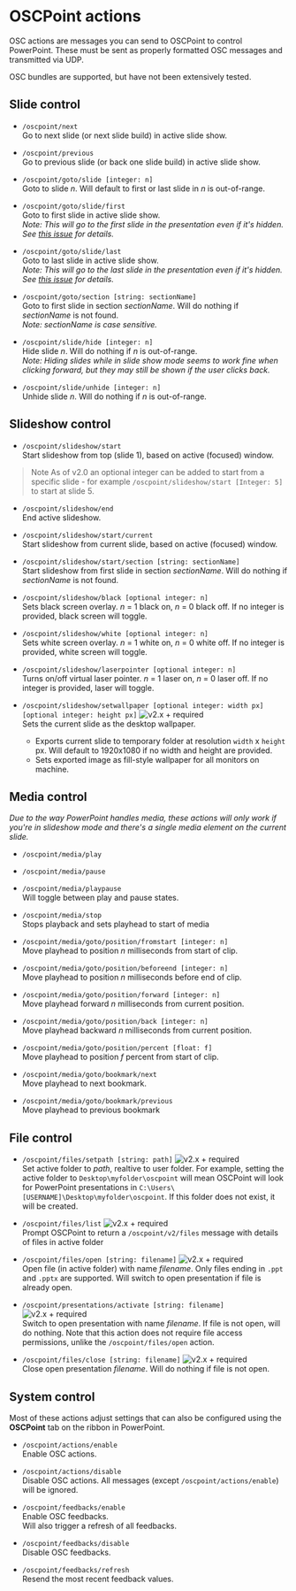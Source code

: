 # OSCPoint actions

OSC actions are messages you can send to OSCPoint to control PowerPoint. These must be sent as properly formatted OSC messages and transmitted via UDP.

OSC bundles are supported, but have not been extensively tested.

## Slide control

- `/oscpoint/next`  
Go to next slide (or next slide build) in active slide show.

- `/oscpoint/previous`  
Go to previous slide (or back one slide build) in active slide show.

- `/oscpoint/goto/slide [integer: n]`  
Goto to slide *n*. Will default to first or last slide in *n* is out-of-range.

- `/oscpoint/goto/slide/first`  
Goto to first slide in active slide show.  
*Note: This will go to the first slide in the presentation even if it's hidden. See [this issue](https://github.com/phuvf/oscpoint/issues/1#issue-1968312581) for details.*

- `/oscpoint/goto/slide/last`  
Goto to last slide in active slide show.  
*Note: This will go to the last slide in the presentation even if it's hidden. See [this issue](https://github.com/phuvf/oscpoint/issues/1#issue-1968312581) for details.*

- `/oscpoint/goto/section [string: sectionName]`  
Goto to first slide in section *sectionName*. Will do nothing if *sectionName* is not found.  
*Note: sectionName is case sensitive.*

- `/oscpoint/slide/hide [integer: n]`  
Hide slide *n*. Will do nothing if *n* is out-of-range.  
*Note: Hiding slides while in slide show mode seems to work fine when clicking forward, but they may still be shown if the user clicks back.*

- `/oscpoint/slide/unhide [integer: n]`  
Unhide slide *n*. Will do nothing if *n* is out-of-range.

## Slideshow control

- `/oscpoint/slideshow/start`  
Start slideshow from top (slide 1), based on active (focused) window.

> Note
> As of v2.0 an optional integer can be added to start from a specific slide - for example `/oscpoint/slideshow/start [Integer: 5]` to start at slide 5.

- `/oscpoint/slideshow/end`  
End active slideshow.

- `/oscpoint/slideshow/start/current`  
Start slideshow from current slide, based on active (focused) window.

- `/oscpoint/slideshow/start/section [string: sectionName]`  
Start slideshow from first slide in section *sectionName*. Will do nothing if *sectionName* is not found.

- `/oscpoint/slideshow/black [optional integer: n]`  
Sets black screen overlay. *n* = 1 black on, *n* = 0 black off. If no integer is provided, black screen will toggle.

- `/oscpoint/slideshow/white [optional integer: n]`  
Sets white screen overlay. *n* = 1 white on, *n* = 0 white off. If no integer is provided, white screen will toggle.

- `/oscpoint/slideshow/laserpointer [optional integer: n]`  
Turns on/off virtual laser pointer. *n* = 1 laser on, *n* = 0 laser off. If no integer is provided, laser will toggle.

- `/oscpoint/slideshow/setwallpaper [optional integer: width px] [optional integer: height px]` ![v2.x + required](https://img.shields.io/badge/v2.x%20%2B-be3412)  
Sets the current slide as the desktop wallpaper.
  - Exports current slide to temporary folder at resolution `width` x `height` px. Will default to 1920x1080 if no width and height are provided.
  - Sets exported image as fill-style wallpaper for all monitors on machine.

## Media control

*Due to the way PowerPoint handles media, these actions will only work if you're in slideshow mode and there's a single media element on the current slide.*

- `/oscpoint/media/play`  
- `/oscpoint/media/pause`  
- `/oscpoint/media/playpause`  
Will toggle between play and pause states.

- `/oscpoint/media/stop`  
Stops playback and sets playhead to start of media

- `/oscpoint/media/goto/position/fromstart [integer: n]`  
Move playhead to position *n* milliseconds from start of clip.

- `/oscpoint/media/goto/position/beforeend [integer: n]`    
Move playhead to position *n* milliseconds before end of clip.

- `/oscpoint/media/goto/position/forward [integer: n]`  
Move playhead forward *n* milliseconds from current position.
  
- `/oscpoint/media/goto/position/back [integer: n]`  
Move playhead backward *n* milliseconds from current position.

- `/oscpoint/media/goto/position/percent [float: f]`  
Move playhead to position *f* percent from start of clip.

- `/oscpoint/media/goto/bookmark/next`  
Move playhead to next bookmark.

- `/oscpoint/media/goto/bookmark/previous`  
Move playhead to previous bookmark

## File control

- `/oscpoint/files/setpath [string: path]` ![v2.x + required](https://img.shields.io/badge/v2.x%20%2B-be3412)  
Set active folder to *path*, realtive to user folder. For example, setting the active folder to `Desktop\myfolder\oscpoint` will mean OSCPoint will look for PowerPoint presentations in `C:\Users\[USERNAME]\Desktop\myfolder\oscpoint`.
If this folder does not exist, it will be created.

- `/oscpoint/files/list` ![v2.x + required](https://img.shields.io/badge/v2.x%20%2B-be3412)  
Prompt OSCPoint to return a `/oscpoint/v2/files` message with details of files in active folder

- `/oscpoint/files/open [string: filename]` ![v2.x + required](https://img.shields.io/badge/v2.x%20%2B-be3412)  
Open file (in active folder) with name *filename*. Only files ending in `.ppt` and `.pptx` are supported. Will switch to open presentation if file is already open.

- `/oscpoint/presentations/activate [string: filename]` ![v2.x + required](https://img.shields.io/badge/v2.x%20%2B-be3412)  
Switch to open presentation with name *filename*. If file is not open, will do nothing. Note that this action does not require file access permissions, unlike the `/oscpoint/files/open` action.

- `/oscpoint/files/close [string: filename]` ![v2.x + required](https://img.shields.io/badge/v2.x%20%2B-be3412)  
Close open presentation *filename*. Will do nothing if file is not open.


## System control

Most of these actions adjust settings that can also be configured using the **OSCPoint** tab on the ribbon in PowerPoint.

- `/oscpoint/actions/enable`  
Enable OSC actions.

- `/oscpoint/actions/disable`  
Disable OSC actions. All messages (except `/oscpoint/actions/enable`) will be ignored.

- `/oscpoint/feedbacks/enable`  
Enable OSC feedbacks.  
Will also trigger a refresh of all feedbacks.

- `/oscpoint/feedbacks/disable`  
Disable OSC feedbacks.

- `/oscpoint/feedbacks/refresh`  
Resend the most recent feedback values.
